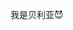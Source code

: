 我是贝利亚😈





<!--- 👋 Hi, I’m @Secure-mcpc
- 👀 I’m interested in Minecraft
- 📫 How to reach me secure.zhcn@outlook.com

<!---
Secure-mcpc/Secure-mcpc is a ✨ special ✨ repository because its `README.md` (this file) appears on your GitHub profile.
You can click the Preview link to take a look at your changes.
--->

